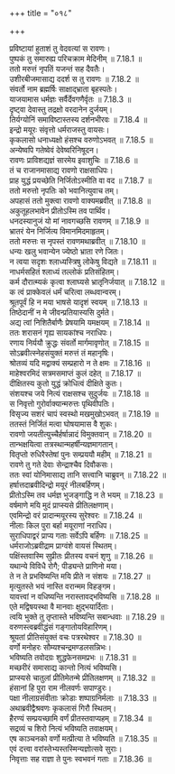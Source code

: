 +++
title = "०१८"

+++


  
प्रविष्टायां हुताशं तु वेदवत्यां स रावणः।  
पुष्पकं तु समारुह्य परिचक्राम मेदिनीम् ॥ 7.18.1 ॥   
ततो मरुत्तं नृपतिं यजन्तं सह दैवतैः।  
उशीरबीजमासाद्य ददर्श स तु रावणः ॥ 7.18.2 ॥   
संवर्तो नाम ब्रह्मर्षिः साक्षाद्भ्राता बृहस्पतेः।  
याजयामास धर्मज्ञः सर्वैर्देवगणैर्वृतः ॥ 7.18.3 ॥   
दृष्ट्वा देवास्तु तद्रक्षो वरदानेन दुर्जयम्।  
तिर्यग्योनिं समाविष्टास्तस्य दर्शनभीरवः ॥ 7.18.4 ॥   
इन्द्रो मयूरः संवृत्तो धर्मराजस्तु वायसः।  
कृकलासो धनाध्यक्षो हंसश्च वरुणोऽभवत् ॥ 7.18.5 ॥   
अन्येष्वपि गतेष्वेवं देवेष्वरिनिषूदन।  
रावणः प्राविशद्यज्ञं सारमेय इवाशुचिः ॥ 7.18.6 ॥   
तं च राजानमासाद्य रावणो राक्षसाधिपः।  
प्राह युद्धं प्रयच्छेति निर्जितोऽस्मीति वा वद ॥ 7.18.7 ॥   
ततो मरुत्तो नृपतिः को भवानित्युवाच तम्।  
अपहासं ततो मुक्त्वा रावणो वाक्यमब्रवीत् ॥ 7.18.8 ॥   
अकुतूहलभावेन प्रीतोऽस्मि तव पार्थिव।  
धनदस्यानुजं यो मां नावगच्छसि रावणम् ॥ 7.18.9 ॥   
भ्रातरं येन निर्जित्य विमानमिदमाहृतम्।  
ततो मरुत्तः स नृपस्तं रावणमथाब्रवीत् ॥ 7.18.10 ॥   
धन्यः खलु भवान्येन ज्येष्ठो भ्राता रणे जितः।  
न त्वया सदृशः श्लाध्यस्त्रिषु लोकेषु विद्यते ॥ 7.18.11 ॥   
नाधर्मसहितं श्लाध्यं तल्लोकं प्रतिसंहितम्।  
कर्म दौरात्म्यकं कृत्वा श्लाघ्यसे भ्रातृनिर्जयात् ॥ 7.18.12 ॥   
क त्वं प्राक्केवलं धर्मं चरित्वा लब्धवान्वरम्।  
श्रूतपूर्वं हि न मया भाषसे यादृशं स्वयम् ॥ 7.18.13 ॥   
तिष्ठेदानीं न मे जीवन्प्रतियास्यसि दुर्मते।  
अद्य त्वां निशितैर्बाणैः प्रेषयामि यमक्षयम् ॥ 7.18.14 ॥   
ततः शरासनं गृह्य सायकांश्च नराधिपः।  
रणाय निर्ययौ क्रुद्धः संवर्तो मार्गमावृणोत् ॥ 7.18.15 ॥   
सोऽब्रवीत्स्नेहसंयुक्तं मरुत्तं तं महानृषिः।  
श्रोतव्यं यदि मद्वाक्यं सम्प्रहारो न ते क्षमः ॥ 7.18.16 ॥   
माहेश्वरमिदं सत्रमसमाप्तं कुलं दहेत् ॥ 7.18.17 ॥   
दीक्षितस्य कुतो युद्धं क्रोधित्वं दीक्षिते कुतः।  
संशयश्च जये नित्यं राक्षसश्च सुदुर्जयः ॥ 7.18.18 ॥   
स निवृत्तो गुरोर्वाक्यान्मरुत्तः पृथिवीपतिः।  
विसृज्य सशरं चापं स्वस्थो मखमुखोऽभवत् ॥ 7.18.19 ॥   
ततस्तं निर्जितं मत्वा घोषयामास वै शुकः।  
रावणो जयतीत्युच्चैर्हर्षान्नादं विमुक्तवान् ॥ 7.18.20 ॥   
तान्भक्षयित्वा तत्रस्थान्महर्षीन्यज्ञमागतान्।  
वितृप्तो रुधिरैस्तेषां पुनः सम्प्रययौ महीम् ॥ 7.18.21 ॥   
रावणे तु गते देवाः सेन्द्राश्चैव दिवौकसः।  
ततः स्वां योनिमासाद्य तानि सत्त्वानि चाब्रुवन् ॥ 7.18.22 ॥   
हर्षात्तदाब्रवीदिन्द्रो मयूरं नीलबर्हिणम्।  
प्रीतोऽस्मि तव धर्मज्ञ भुजङ्गाद्धि न ते भयम् ॥ 7.18.23 ॥   
वर्षमाणे मयि मुदं प्राप्स्यसे प्रीतिलक्षणाम्।  
एवमिन्द्रो वरं प्रादान्मयूरस्य सुरेश्वरः ॥ 7.18.24 ॥   
नीलाः किल पुरा बर्हा मयूराणां नराधिप।  
सुराधिपाद्वरं प्राप्य गताः सर्वेऽपि बर्हिणः ॥ 7.18.25 ॥   
धर्मराजोऽब्रवीद्राम प्राग्वंशे वायसं स्थितम्।  
पक्षिंस्तवास्मि सुप्रीतः प्रीतस्य वचनं शृणु ॥ 7.18.26 ॥   
यथान्ये विविधै रोगै; पीड्यन्ते प्राणिनो मया।  
ते न ते प्रभविष्यन्ति मयि प्रीते न संशयः ॥ 7.18.27 ॥   
मृत्युतस्ते भयं नास्ति वरान्मम विहङ्गम।  
यावत्त्वां न वधिष्यन्ति नरास्तावद्भविष्यसि ॥ 7.18.28 ॥   
एते मद्विषयस्था वै मानवाः क्षुद्भयार्दिताः।  
त्वयि भुक्ते तु तृप्तास्ते भविष्यन्ति सबान्धवाः ॥ 7.18.29 ॥   
वरुणस्त्वब्रवीद्धंसं गङ्गातोयविहारिणम्।  
श्रूयतां प्रीतिसंयुक्तं वचः पत्ररथेश्वर ॥ 7.18.30 ॥   
वर्णो मनोहरः सौम्यश्चन्द्रमण्डलसन्निभः।  
भविष्यति तवोदग्रः शुद्धफेनसमप्रभः ॥ 7.18.31 ॥   
मच्छरीरं समासाद्य कान्तो नित्यं भविष्यसि।  
प्राप्स्यसे चातुलां प्रीतिमेतन्मे प्रीतिलक्षणम् ॥ 7.18.32 ॥   
हंसानां हि पुरा राम नीलवर्णः सपाण्डुरः।  
पक्षा नीलाग्रसंवीताः क्रोडाः शष्पाग्रनिर्मलाः ॥ 7.18.33 ॥   
अथाब्रवीद्वैश्रवणः कृकलासं गिरौ स्थितम्।  
हैरण्यं सम्प्रयच्छामि वर्णं प्रीतस्तवाप्यहम् ॥ 7.18.34 ॥   
सद्रव्यं च शिरो नित्यं भविष्यति तवाक्षयम्।  
एष काञ्चनको वर्णो मत्प्रीत्या ते भविष्यति ॥ 7.18.35 ॥   
एवं दत्त्वा वरांस्तेभ्यस्तस्मिन्यज्ञोत्सवे सुराः।  
निवृत्ताः सह राज्ञा ते पुनः स्वभवनं गताः ॥ 7.18.36 ॥   
